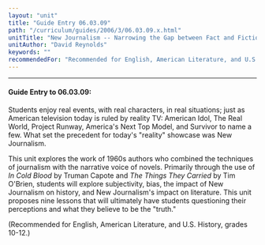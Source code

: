 ```yaml
---
layout: "unit"
title: "Guide Entry 06.03.09"
path: "/curriculum/guides/2006/3/06.03.09.x.html"
unitTitle: "New Journalism -- Narrowing the Gap between Fact and Fiction"
unitAuthor: "David Reynolds"
keywords: ""
recommendedFor: "Recommended for English, American Literature, and U.S. History, grades 10-12."
---
```

<body>
<hr/>
<h4>
Guide Entry to 06.03.09:
</h4>
<p>
Students enjoy real events, with real characters, in real situations; just as American television today is ruled by reality TV: American Idol, The Real World, Project Runway, America's Next Top Model, and Survivor to name a few. What set the precedent for today's "reality" showcase was New Journalism.
</p>
<p>
This unit explores the work of 1960s authors who combined the techniques of journalism with the narrative voice of novels. Primarily through the use of
<i>
In Cold Blood
</i>
by Truman Capote and
<i>
The Things They Carried
</i>
by Tim O'Brien, students will explore subjectivity, bias, the impact of New Journalism on history, and New Journalism's impact on literature. This unit proposes nine lessons that will ultimately have students questioning their perceptions and what they believe to be the "truth."
</p>
<p>
(Recommended for English, American Literature, and U.S. History, grades 10-12.)
</p>
</body>